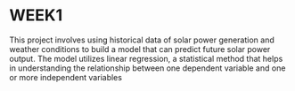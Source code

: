 # WEEK1
This project  involves using historical data of solar power generation and weather conditions to build a model that can predict future solar power output. The model utilizes linear regression, a statistical method that helps in understanding the relationship between one dependent variable  and one or more independent variables 
